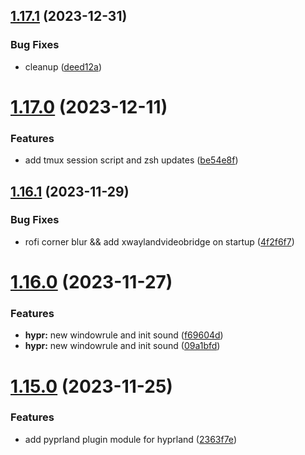 ## [1.17.1](https://github.com/aayushrathor/dotfiles/compare/v1.17.0...v1.17.1) (2023-12-31)


### Bug Fixes

* cleanup ([deed12a](https://github.com/aayushrathor/dotfiles/commit/deed12a0adcca0487b991983781aed28f47d7130))



# [1.17.0](https://github.com/aayushrathor/dotfiles/compare/v1.16.1...v1.17.0) (2023-12-11)


### Features

* add tmux session script and zsh updates ([be54e8f](https://github.com/aayushrathor/dotfiles/commit/be54e8f40ee46ee9e38317738ad83792c692314b))



## [1.16.1](https://github.com/aayushrathor/dotfiles/compare/v1.16.0...v1.16.1) (2023-11-29)


### Bug Fixes

* rofi corner blur && add xwaylandvideobridge on startup ([4f2f6f7](https://github.com/aayushrathor/dotfiles/commit/4f2f6f7947f6efc28698836c2927e41e9ca1c7dd))



# [1.16.0](https://github.com/aayushrathor/dotfiles/compare/v1.15.0...v1.16.0) (2023-11-27)


### Features

* **hypr:** new windowrule and init sound ([f69604d](https://github.com/aayushrathor/dotfiles/commit/f69604db2e0e8dd6e86c2e909b3673f7ce5cb0ce))
* **hypr:** new windowrule and init sound ([09a1bfd](https://github.com/aayushrathor/dotfiles/commit/09a1bfdc989348000e89145933b44c85525cc67a))



# [1.15.0](https://github.com/aayushrathor/dotfiles/compare/v1.14.0...v1.15.0) (2023-11-25)


### Features

* add pyprland plugin module for hyprland ([2363f7e](https://github.com/aayushrathor/dotfiles/commit/2363f7e8a9cf728028efa5de876ceedcefc0741f))




